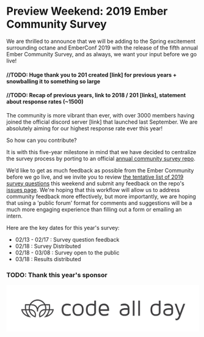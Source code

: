 

# Preview Weekend: 2019 Ember Community Survey


We are thrilled to announce that we will be adding to the Spring excitement surrounding octane and EmberConf 2019 with the release of the fifth annual Ember Community Survey, and as always, we want your input before we go live!


#### //TODO: Huge thank you to 201 created [link] for previous years + snowballing it to something so large

#### //TODO: Recap of previous years, link to 2018 / 201 [links], statement about response rates (~1500)

The community is more vibrant than ever, with over 3000 members having joined the official discord server [link] that launched last September. We are absolutely aiming for our highest response rate ever this year!

So how can you contribute?

It is with this five-year milestone in mind that we have decided to centralize the survey process by porting to an official [annual community survey repo](https://github.com/ember-learn/annual-community-survey). 


We’d like to get as much feedback as possible from the Ember Community before we go live, and we invite you to review [the tentative list of 2019 survey questions](https://github.com/ember-learn/annual-community-survey/blob/master/2019/survey-questions.md) this weekend and submit any feedback on the repo's [issues page](https://github.com/ember-learn/annual-community-survey/issues). We're hoping that this workflow will allow us to address community feedback more effectively, but more importantly, we are hoping that using a 'public forum' format for comments and suggestions will be a much more engaging experience than filling out a form or emailing an intern.


Here are the key dates for this year's survey: 
* 02/13 - 02/17 : Survey question feedback
* 02/18 : Survey Distributed
* 02/18 - 03/08 : Survey open to the public
* 03/18 : Results distributed



### TODO: Thank this year's sponsor

![](cad-right.svg)


